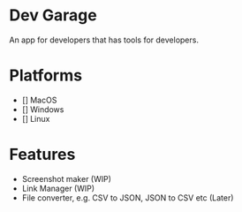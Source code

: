 # Dev Garage

An app for developers that has tools for developers.

# Platforms
- [] MacOS
- [] Windows
- [] Linux

# Features
- Screenshot maker (WIP)
- Link Manager (WIP)
- File converter, e.g. CSV to JSON, JSON to CSV etc (Later)

